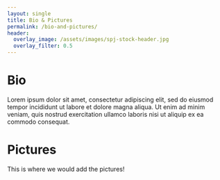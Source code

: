 ```yaml
---
layout: single
title: Bio & Pictures
permalink: /bio-and-pictures/
header:
  overlay_image: /assets/images/spj-stock-header.jpg
  overlay_filter: 0.5
---
```

<!-- header -->
# Bio 

<!-- Body text -->
Lorem ipsum dolor sit amet, consectetur adipiscing elit, sed do eiusmod tempor incididunt ut labore et dolore magna aliqua. Ut enim ad minim veniam, quis nostrud exercitation ullamco laboris nisi ut aliquip ex ea commodo consequat.

<!-- header -->
# Pictures

<!-- Body text -->
This is where we would add the pictures!
